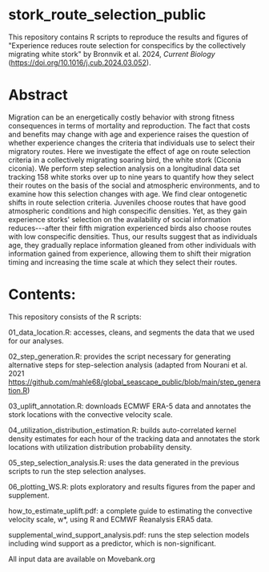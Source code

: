 # stork_route_selection_public

This repository contains R scripts to reproduce the results and figures of "Experience reduces route selection for conspecifics by the collectively migrating white stork" by Bronnvik et al. 2024, _Current Biology_ (https://doi.org/10.1016/j.cub.2024.03.052).

# Abstract
Migration can be an energetically costly behavior with strong fitness consequences in terms of mortality and reproduction. The fact that costs and benefits may change with age and experience raises the question of whether experience changes the criteria that individuals use to select their migratory routes. Here we investigate the effect of age on route selection criteria in a collectively migrating soaring bird, the white stork (Ciconia ciconia). We perform step selection analysis on a longitudinal data set tracking 158 white storks over up to nine years to quantify how they select their routes on the basis of the social and atmospheric environments, and to examine how this selection changes with age. We find clear ontogenetic shifts in route selection criteria. Juveniles choose routes that have good atmospheric conditions and high conspecific densities. Yet, as they gain experience storks' selection on the availability of social information reduces---after their fifth migration experienced birds also choose routes with low conspecific densities. Thus, our results suggest that as individuals age, they gradually replace information gleaned from other individuals with information gained from experience, allowing them to shift their migration timing and increasing the time scale at which they select their routes. 

# Contents:
This repository consists of the R scripts:

01_data_location.R: accesses, cleans, and segments the data that we used for our analyses.

02_step_generation.R: provides the script necessary for generating alternative steps for step-selection analysis (adapted from Nourani et al. 2021 https://github.com/mahle68/global_seascape_public/blob/main/step_generation.R)

03_uplift_annotation.R: downloads ECMWF ERA-5 data and annotates the stork locations with the convective velocity scale.

04_utilization_distribution_estimation.R: builds auto-correlated kernel density estimates for each hour of the tracking data and annotates the stork locations with utilization distribution probability density.

05_step_selection_analysis.R: uses the data generated in the previous scripts to run the step selection analyses.

06_plotting_WS.R: plots exploratory and results figures from the paper and supplement.

how_to_estimate_uplift.pdf: a complete guide to estimating the convective velocity scale, w*, using R and ECMWF Reanalysis ERA5 data.

supplemental_wind_support_analysis.pdf: runs the step selection models including wind support as a predictor, which is non-significant.

All input data are available on Movebank.org
